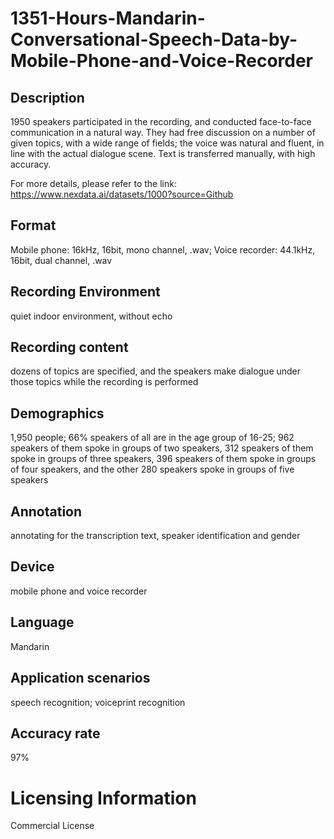 # 1351-Hours-Mandarin-Conversational-Speech-Data-by-Mobile-Phone-and-Voice-Recorder


## Description
1950 speakers participated in the recording, and conducted face-to-face communication in a natural way. They had free discussion on a number of given topics, with a wide range of fields; the voice was natural and fluent, in line with the actual dialogue scene. Text is transferred manually, with high accuracy.

For more details, please refer to the link: https://www.nexdata.ai/datasets/1000?source=Github


## Format
Mobile phone: 16kHz, 16bit, mono channel, .wav; Voice recorder: 44.1kHz, 16bit, dual channel, .wav

## Recording Environment
quiet indoor environment, without echo

## Recording content
dozens of topics are specified, and the speakers make dialogue under those topics while the recording is performed

## Demographics
1,950 people; 66% speakers of all are in the age group of 16-25; 962 speakers of them spoke in groups of two speakers, 312 speakers of them spoke in groups of three speakers, 396 speakers of them spoke in groups of four speakers, and the other 280 speakers spoke in groups of five speakers

## Annotation
annotating for the transcription text, speaker identification and gender

## Device
mobile phone and voice recorder

## Language
Mandarin

## Application scenarios
speech recognition; voiceprint recognition

## Accuracy rate
97%

# Licensing Information
Commercial License
